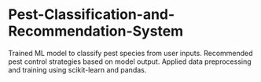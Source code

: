 # Pest-Classification-and-Recommendation-System
Trained ML model to classify pest species from user inputs. Recommended pest control strategies based on model output. Applied data preprocessing and training using scikit-learn and pandas.
